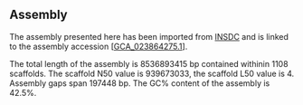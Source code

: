 **Assembly**
--------

The assembly presented here has been imported from [INSDC](http://www.insdc.org) and is linked to the assembly accession [[GCA\_023864275.1](http://www.ebi.ac.uk/ena/data/view/GCA_023864275.1)].

The total length of the assembly is 8536893415 bp contained withinin 1108 scaffolds.
The scaffold N50 value is 939673033, the scaffold L50 value is 4.
Assembly gaps span 197448 bp. The GC% content of the assembly is 42.5%.
